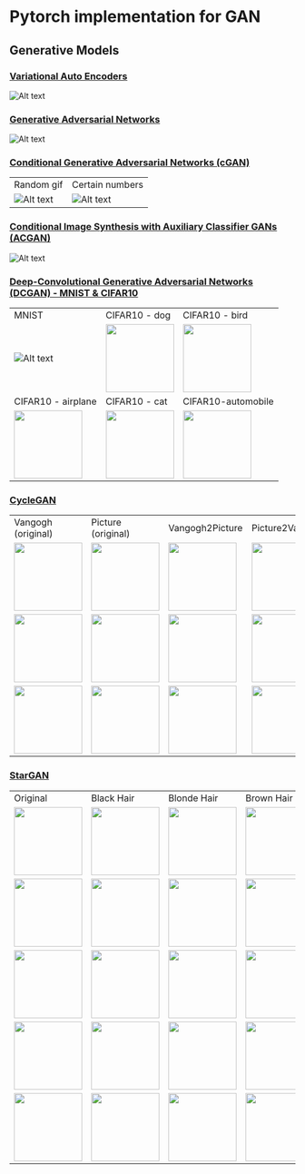 Pytorch implementation for GAN
===================================================


## Generative Models

### [Variational Auto Encoders](https://github.com/leebebeto/pytorch-implementation/blob/master/GAN/VAE/main.py)

![Alt text](https://github.com/leebebeto/pytorch-implementation/blob/master/GAN/VAE/result.gif)

### [Generative Adversarial Networks](https://github.com/leebebeto/pytorch-implementation/blob/master/GAN/GAN/main.py)

![Alt text](https://github.com/leebebeto/pytorch-implementation/blob/master/GAN/GAN/result.gif)


### [Conditional Generative Adversarial Networks (cGAN)](https://github.com/leebebeto/pytorch-implementation/blob/master/GAN/CGAN/main.py)

|   |   |
|---|---|
| Random gif | Certain numbers | 
| ![Alt text](https://github.com/leebebeto/pytorch-implementation/blob/master/GAN/CGAN/result.gif) |  ![Alt text](https://github.com/leebebeto/pytorch-implementation/blob/master/GAN/CGAN/final-test-image.png) |


### [Conditional Image Synthesis with Auxiliary Classifier GANs (ACGAN)](https://github.com/leebebeto/pytorch-implementation/blob/master/GAN/ACGAN/main.py)

![Alt text](https://github.com/leebebeto/pytorch-implementation/blob/master/GAN/ACGAN/result.gif) 



<!-- Condition: giving certain numbers as conditions -->



### [Deep-Convolutional Generative Adversarial Networks (DCGAN) - MNIST & CIFAR10](https://github.com/leebebeto/pytorch-implementation/blob/master/GAN/DCGAN/main_cifar.py)

|   |   |   |
|---|---|---|
|  MNIST  |  CIFAR10 - dog  |  CIFAR10 - bird  |
| ![Alt text](https://github.com/leebebeto/pytorch-implementation/blob/master/GAN/DCGAN/result.gif) |  <img src="https://github.com/leebebeto/pytorch-implementation/blob/master/GAN/DCGAN/dog.png" width=120> |  <img src="https://github.com/leebebeto/pytorch-implementation/blob/master/GAN/DCGAN/bird.png" width=120> | 
| CIFAR10 - airplane  |  CIFAR10 - cat  | CIFAR10-automobile  | 
|<img src="https://github.com/leebebeto/pytorch-implementation/blob/master/GAN/DCGAN/airplane.png" width=120> | <img src="https://github.com/leebebeto/pytorch-implementation/blob/master/GAN/DCGAN/cat.png" width=120> | <img src="https://github.com/leebebeto/pytorch-implementation/blob/master/GAN/DCGAN/automobile.png" width=120> |


### [CycleGAN](https://github.com/leebebeto/pytorch-implementation/blob/master/GAN/CycleGAN/main.py)

|   |   |   |   | 
|---|---|---|---|
|  Vangogh (original)  |  Picture (original)  |  Vangogh2Picture  |  Picture2Vangogh  | 
|  <img src="https://github.com/leebebeto/pytorch-implementation/blob/master/GAN/CycleGAN/assets/van_1.png" width=120> |  <img src="https://github.com/leebebeto/pytorch-implementation/blob/master/GAN/CycleGAN/assets/pic_1.png" width=120> |  <img src="https://github.com/leebebeto/pytorch-implementation/blob/master/GAN/CycleGAN/assets/van2pic_1.png" width=120> | <img src="https://github.com/leebebeto/pytorch-implementation/blob/master/GAN/CycleGAN/assets/pic2van_1.png" width=120>|
|<img src="https://github.com/leebebeto/pytorch-implementation/blob/master/GAN/CycleGAN/assets/van_2.png" width=120> |  <img src="https://github.com/leebebeto/pytorch-implementation/blob/master/GAN/CycleGAN/assets/pic_2.png" width=120> |  <img src="https://github.com/leebebeto/pytorch-implementation/blob/master/GAN/CycleGAN/assets/van2pic_2.png" width=120> | <img src="https://github.com/leebebeto/pytorch-implementation/blob/master/GAN/CycleGAN/assets/pic2van_2.png" width=120> |
|<img src="https://github.com/leebebeto/pytorch-implementation/blob/master/GAN/CycleGAN/assets/van_3.png" width=120> |  <img src="https://github.com/leebebeto/pytorch-implementation/blob/master/GAN/CycleGAN/assets/pic_3.png" width=120> |  <img src="https://github.com/leebebeto/pytorch-implementation/blob/master/GAN/CycleGAN/assets/van2pic_3.png" width=120> | <img src="https://github.com/leebebeto/pytorch-implementation/blob/master/GAN/CycleGAN/assets/pic2van_3.png" width=120> |




### [StarGAN](https://github.com/leebebeto/pytorch-implementation/blob/master/GAN/StarGAN/main.py)

|   |   |   |   |   |   | 
|---|---|---|---|---|---|
|  Original  |  Black Hair  |  Blonde Hair  |  Brown Hair  |  Male  |  Young  |   
|  <img src="https://github.com/leebebeto/pytorch-implementation/blob/master/GAN/StarGAN/assets/1_original.png" width=120> |  <img src="https://github.com/leebebeto/pytorch-implementation/blob/master/GAN/StarGAN/assets/1_black.png" width=120> | <img src="https://github.com/leebebeto/pytorch-implementation/blob/master/GAN/StarGAN/assets/1_blonde.png" width=120>| <img src="https://github.com/leebebeto/pytorch-implementation/blob/master/GAN/StarGAN/assets/1_brown.png" width=120>| <img src="https://github.com/leebebeto/pytorch-implementation/blob/master/GAN/StarGAN/assets/1_male.png" width=120>|  <img src="https://github.com/leebebeto/pytorch-implementation/blob/master/GAN/StarGAN/assets/1_young.png" width=120>|  
|  <img src="https://github.com/leebebeto/pytorch-implementation/blob/master/GAN/StarGAN/assets/2_original.png" width=120> |  <img src="https://github.com/leebebeto/pytorch-implementation/blob/master/GAN/StarGAN/assets/2_black.png" width=120> | <img src="https://github.com/leebebeto/pytorch-implementation/blob/master/GAN/StarGAN/assets/2_blonde.png" width=120>| <img src="https://github.com/leebebeto/pytorch-implementation/blob/master/GAN/StarGAN/assets/2_brown.png" width=120>| <img src="https://github.com/leebebeto/pytorch-implementation/blob/master/GAN/StarGAN/assets/2_male.png" width=120>|  <img src="https://github.com/leebebeto/pytorch-implementation/blob/master/GAN/StarGAN/assets/2_young.png" width=120>|  
|  <img src="https://github.com/leebebeto/pytorch-implementation/blob/master/GAN/StarGAN/assets/3_original.png" width=120> |  <img src="https://github.com/leebebeto/pytorch-implementation/blob/master/GAN/StarGAN/assets/3_black.png" width=120> | <img src="https://github.com/leebebeto/pytorch-implementation/blob/master/GAN/StarGAN/assets/3_blonde.png" width=120>| <img src="https://github.com/leebebeto/pytorch-implementation/blob/master/GAN/StarGAN/assets/3_brown.png" width=120>| <img src="https://github.com/leebebeto/pytorch-implementation/blob/master/GAN/StarGAN/assets/3_male.png" width=120>|  <img src="https://github.com/leebebeto/pytorch-implementation/blob/master/GAN/StarGAN/assets/3_young.png" width=120>|  
|  <img src="https://github.com/leebebeto/pytorch-implementation/blob/master/GAN/StarGAN/assets/4_original.png" width=120> |  <img src="https://github.com/leebebeto/pytorch-implementation/blob/master/GAN/StarGAN/assets/4_black.png" width=120> | <img src="https://github.com/leebebeto/pytorch-implementation/blob/master/GAN/StarGAN/assets/4_blonde.png" width=120>| <img src="https://github.com/leebebeto/pytorch-implementation/blob/master/GAN/StarGAN/assets/4_brown.png" width=120>| <img src="https://github.com/leebebeto/pytorch-implementation/blob/master/GAN/StarGAN/assets/4_male.png" width=120>|  <img src="https://github.com/leebebeto/pytorch-implementation/blob/master/GAN/StarGAN/assets/4_young.png" width=120>|  
|  <img src="https://github.com/leebebeto/pytorch-implementation/blob/master/GAN/StarGAN/assets/5_original.png" width=120> |  <img src="https://github.com/leebebeto/pytorch-implementation/blob/master/GAN/StarGAN/assets/5_black.png" width=120> | <img src="https://github.com/leebebeto/pytorch-implementation/blob/master/GAN/StarGAN/assets/5_blonde.png" width=120>| <img src="https://github.com/leebebeto/pytorch-implementation/blob/master/GAN/StarGAN/assets/5_brown.png" width=120>| <img src="https://github.com/leebebeto/pytorch-implementation/blob/master/GAN/StarGAN/assets/5_male.png" width=120>|  <img src="https://github.com/leebebeto/pytorch-implementation/blob/master/GAN/StarGAN/assets/5_young.png" width=120>|  



